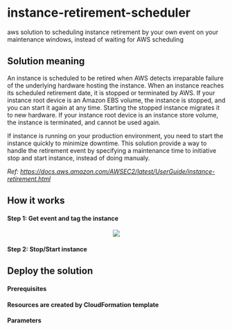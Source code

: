 # instance-retirement-scheduler
aws solution to scheduling instance retirement by your own event on your maintenance windows, instead of waiting for AWS scheduling

## Solution meaning
An instance is scheduled to be retired when AWS detects irreparable failure of the underlying hardware hosting the instance. When an instance reaches its scheduled retirement date, it is stopped or terminated by AWS. If your instance root device is an Amazon EBS volume, the instance is stopped, and you can start it again at any time. Starting the stopped instance migrates it to new hardware. If your instance root device is an instance store volume, the instance is terminated, and cannot be used again.</br>

If instance is running on your production environment, you need to start the instance quickly to minimize downtime. This solution provide a way to handle the retirement event by specifying a maintenance time to initiative stop and start instance, instead of doing manualy.</br>

*Ref: https://docs.aws.amazon.com/AWSEC2/latest/UserGuide/instance-retirement.html*
## How it works
#### Step 1: Get event and tag the instance
<p align="center"><img src="https://user-images.githubusercontent.com/38157237/84226096-10056380-ab0b-11ea-8b69-3fbdfcf730e2.png"/></p>

#### Step 2: Stop/Start instance

## Deploy the solution
#### Prerequisites
#### Resources are created by CloudFormation template
#### Parameters
